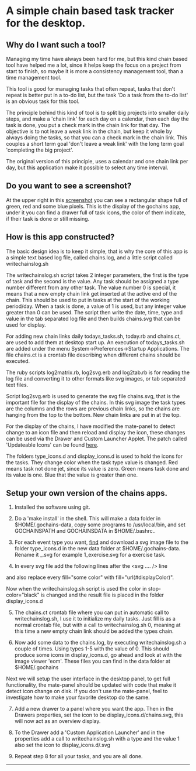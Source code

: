 # A simple chain based task tracker for the desktop.

## Why do I want such a tool?

Managing my time have always been hard for me, but this kind chain
based tool have helped me a lot, since it helps keep the focus on a
project from start to finish, so maybe it is more a consistency
management tool, than a time management tool.

This tool is good for managing tasks that often repeat, tasks that
don't repeat is better put in a to-do list, but the task 'Do a task
from the to-do list' is an obvious task for this tool.

The principle behind this kind of tool is to split big projects into
smaller daily steps, and make a 'chain link' for each day on a
calendar, then each day the task is done, you put a check mark in the
chain link for that day. The objective is to not leave a weak link
in the chain, but keep it whole by always doing the tasks, so that you
can a check mark in the chain link. This couples a short term goal 'don't
leave a weak link' with the long term goal 'completing the big
project'.

The original version of this principle, uses a calendar and one chain
link per day, but this application make it possible to select any
time interval. 

## Do you want to see a screenshot?

At the upper right in this [screenshot][screenshotlink] you can see a
rectangular shape full of green, red and some blue pixels. This is
the display of the gochains app, under it you can find a drawer full
of task icons, the color of them indicate, if their task is done or still
missing.

## How is this app constructed? 

The basic design idea is to keep it simple, that is why the core of this app
is a simple text based log file, called chains.log, and a little script called
writechainslog.sh

The writechainslog.sh script takes 2 integer parameters, the first is the
type of task and the second is the value. Any task should be assigned
a type number different from any other task. The value number 0 is
special, it means that a new empty chain link get inserted at the
active end of the chain. This should be used to put in tasks at the
start of the working period/day. When a task is done, a value of 1 is
used, but any integer value greater than 0 can be used. The script
then write the date, time, type and value in the tab separated log file and
then builds chains.svg that can be used for display.

For adding new chain links daily todays_tasks.sh, today.rb and
chains.ct, are used to add them at desktop start up. An execution of
todays_tasks.sh are added under the menu System->Preferences->Startup
Applications. The file chains.ct is a crontab file describing when
different chains should be executed.

The ruby scripts log2matrix.rb, log2svg.erb and log2tab.rb is for
reading the log file and converting it to other formats like svg
images, or tab separated text files.

Script log2svg.erb is used to generate the svg file chains.svg, that is the
important file for the display of the chains. In this svg image the
task types are the columns and the rows are previous chain links, so
the chains are hanging from the top to the bottom. New chain links are
put in at the top.

For the display of the chains, I have modified the mate-panel to
detect change to an icon file and then reload and display the icon,
these changes can be used via the Drawer and Custom Launcher Applet.
The patch called 'Updateable Icons' can be found [here][patchlink].

The folders type_icons.d and display_icons.d is used to hold the
icons for the tasks. They change color when the task type value is
changed. Red means task not done jet, since its value is zero. Green means
task done and its value is one. Blue that the value is greater than one.

## Setup your own version of the chains apps.

1. Installed the software using git.

2. Do a 'make install' in the shell. This will make a data folder in $HOME/.gochains-data, copy some programs to
/usr/local/bin, and set GOCHAINSPATH and GOCHAINSDATA in $HOME/.bashrc..

3. For each event type you want, [find][iconsearch] and download a svg image file to the folder
type_icons.d in the new data folder at $HOME/.gochains-data. Rename it <type>_<mnemonic>.svg for example 1_exercise.svg for a exercise task.  

4. In every svg file add the following lines after the <svg .... /> line 

  <defs>
    <linearGradient id="displayColor">
      <stop offset="0" stop-color="black" />
    </linearGradient>
  </defs>

 and also replace every fill="some color" with fill="url(#displayColor)".

 Now when the writechainslog.sh script is used the color in
 stop-color="black" is changed and the result file is placed in the
 folder display_icons.d
 
 5. The chains.ct crontab file where you can put in automatic call to
 writechainslog.sh, I use it to initialize my daily tasks. Just fill
 is as a normal crontab file, but with a call to writechainslog.sh
 <type> 0, meaning at this time a new empty chain link should be added
 the types chain.

6. Now add some data to the chains.log, by executing writechainslog.sh
   a couple of times.  Using types 1-5 with the value of 0. This
   should produce some icons in display_icons.d, go ahead and look at
   with the image viewer 'eom'. These files you can find in the data
   folder at $HOME/.gochains

Next we will setup the user interface in the desktop panel, to get
full functionality, the mate-panel should be updated with code that
make it detect icon change on disk. If you don't use the mate-panel,
feel to investigate how to make your favorite desktop do the same.

7. Add a new drawer to a panel where you want the app. Then in the
Drawers properties, set the icon to be display_icons.d/chains.svg,
this will now act as an overview display.

8. To the Drawer add a 'Custom Application Launcher' and in the
 properties add a call to writechainslog.sh with a type <type> and the
 value 1 also set the icon to display_icons.d/<type>.svg

9. Repeat step 8 for all your tasks, and you are all done.
 
---
[patchlink]:https://github.com/Isomorph70/mate-panel/tree/updateable-icons
[iconsearch]:https://www.shareicon.net/
[screenshotlink]:https://ipfs.io/ipfs/QmPigGYCZ8nitKq1cpGi1Tw1Bx5V1566zP571swRmiSQh4

